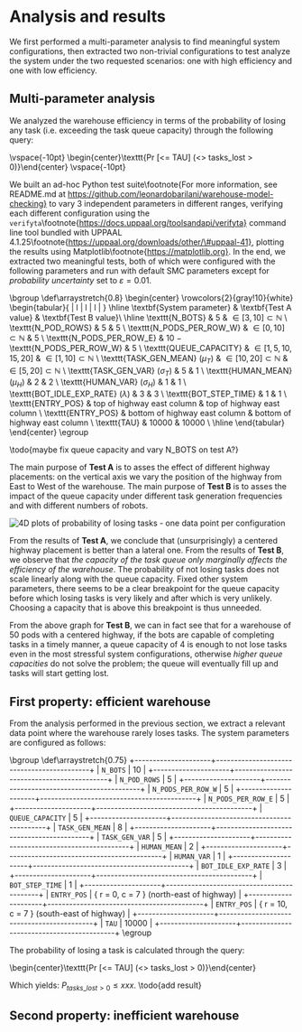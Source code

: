 Analysis and results
====================

We first performed a multi-parameter analysis to find meaningful system
configurations, then extracted two non-trivial configurations to test analyze
the system under the two requested scenarios: one with high efficiency and one
with low efficiency.

Multi-parameter analysis
------------------------

We analyzed the warehouse efficiency in terms of the probability of losing any
task (i.e. exceeding the task queue capacity) through the following query:

\vspace{-10pt}
\begin{center}\texttt{Pr [<= TAU] (<> tasks\_lost > 0)}\end{center}
\vspace{-10pt}

We built an ad-hoc Python test suite\footnote{For more information, see
README.md at https://github.com/leonardobarilani/warehouse-model-checking} to
vary 3 independent parameters in different ranges, verifying each different
configuration using the
`verifyta`\footnote{https://docs.uppaal.org/toolsandapi/verifyta} command line
tool bundled with UPPAAL
4.1.25\footnote{https://uppaal.org/downloads/other/\#uppaal-41}, plotting the
results using Matplotlib\footnote{https://matplotlib.org}. In the end, we
extracted two meaningful tests, both of which were configured with the following
parameters and run with default SMC parameters except for *probability
uncertainty* set to $\varepsilon = 0.01$.

\bgroup
\def\arraystretch{0.8}
\begin{center}
\rowcolors{2}{gray!10}{white}
\begin{tabular}{ | l | l | l | }
	\hline
	\textbf{System parameter} & \textbf{Test A value} & \textbf{Test B value}\\
	\hline
	\texttt{N\_BOTS}                          & 5                                    & $\in [3, 10] \subset \mathbb{N}$ \\
	\texttt{N\_POD\_ROWS}                     & 5                                    & 5                                \\
	\texttt{N\_PODS\_PER\_ROW\_W}             & $\in [0, 10] \subset \mathbb{N}$     & 5                                \\
	\texttt{N\_PODS\_PER\_ROW\_E}             & 10 $-$ \texttt{N\_PODS\_PER\_ROW\_W} & 5                                \\
	\texttt{QUEUE\_CAPACITY}                  & $\in [1, 5, 10, 15, 20]$             & $\in [1, 10] \subset \mathbb{N}$ \\
	\texttt{TASK\_GEN\_MEAN} ($\mu_T$)        & $\in [10, 20] \subset \mathbb{N}$    & $\in [5, 20] \subset \mathbb{N}$ \\
	\texttt{TASK\_GEN\_VAR} ($\sigma_T$)      & 5                                    & 1                                \\
	\texttt{HUMAN\_MEAN} ($\mu_H$)            & 2                                    & 2                                \\
	\texttt{HUMAN\_VAR} ($\sigma_H$)          & 1                                    & 1                                \\
	\texttt{BOT\_IDLE\_EXP\_RATE} ($\lambda$) & 3                                    & 3                                \\
	\texttt{BOT\_STEP\_TIME}                  & 1                                    & 1                                \\
	\texttt{ENTRY\_POS}                       & top of highway east column           & top of highway east column       \\
	\texttt{ENTRY\_POS}                       & bottom of highway east column        & bottom of highway east column    \\
	\texttt{TAU}                              & 10000                                & 10000                            \\
	\hline
\end{tabular}
\end{center}
\egroup

\todo{maybe fix queue capacity and vary N\_BOTS on test A?}

The main purpose of **Test A** is to asses the effect of different highway
placements: on the vertical axis we vary the position of the highway from East
to West of the warehouse. The main purpose of **Test B** is to asses the impact
of the queue capacity under different task generation frequencies and with
different numbers of robots.

![4D plots of probability of losing tasks - one data point per configuration](assets/4d_plots.png)

From the results of **Test A**, we conclude that (unsurprisingly) a centered
highway placement is better than a lateral one. From the results of **Test B**,
we observe that *the capacity of the task queue only marginally affects the
efficiency of the warehouse*. The probability of not losing tasks does not scale
linearly along with the queue capacity. Fixed other system parameters, there
seems to be a clear breakpoint for the queue capacity before which losing tasks
is very likely and after which is very unlikely. Choosing a capacity that is
above this breakpoint is thus unneeded.

From the above graph for **Test B**, we can in fact see that for a warehouse of
50 pods with a centered highway, if the bots are capable of completing tasks in
a timely manner, a queue capacity of 4 is enough to not lose tasks even in the
most stressful system configurations, otherwise *higher queue capacities* do not
solve the problem; the queue will eventually fill up and tasks will start
getting lost.


First property: efficient warehouse
-----------------------------------

From the analysis performed in the previous section, we extract a relevant data
point where the warehouse rarely loses tasks. The system parameters are
configured as follows:

\bgroup
\def\arraystretch{0.75}
+---------------------+-------------------------------------------+
| `N_BOTS`            | 10                                        |
+---------------------+-------------------------------------------+
| `N_POD_ROWS`        | 5                                         |
+---------------------+-------------------------------------------+
| `N_PODS_PER_ROW_W`  | 5                                         |
+---------------------+-------------------------------------------+
| `N_PODS_PER_ROW_E`  | 5                                         |
+---------------------+-------------------------------------------+
| `QUEUE_CAPACITY`    | 5                                         |
+---------------------+-------------------------------------------+
| `TASK_GEN_MEAN`     | 8                                         |
+---------------------+-------------------------------------------+
| `TASK_GEN_VAR`      | 5                                         |
+---------------------+-------------------------------------------+
| `HUMAN_MEAN`        | 2                                         |
+---------------------+-------------------------------------------+
| `HUMAN_VAR`         | 1                                         |
+---------------------+-------------------------------------------+
| `BOT_IDLE_EXP_RATE` | 3                                         |
+---------------------+-------------------------------------------+
| `BOT_STEP_TIME`     | 1                                         |
+---------------------+-------------------------------------------+
| `ENTRY_POS`         | { r = 0, c = 7 } (north-east of highway)  |
+---------------------+-------------------------------------------+
| `ENTRY_POS`         | { r = 10, c = 7 } (south-east of highway) |
+---------------------+-------------------------------------------+
| `TAU`               | 10000                                     |
+---------------------+-------------------------------------------+
\egroup

The probability of losing a task is calculated through the query:

\begin{center}\texttt{Pr [<= TAU] (<> tasks\_lost > 0)}\end{center}

Which yields: $P_{tasks\_lost > 0} \le xxx$.
\todo{add result}


Second property: inefficient warehouse
--------------------------------------
